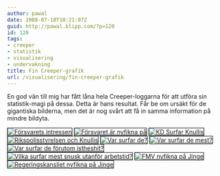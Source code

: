 ```yaml
---
author: pawal
date: 2008-07-10T10:21:07Z
guid: http://pawal.blipp.com/?p=120
id: 120
tags:
- creeper
- statistik
- visualisering
- undervakning
title: Fin Creeper-grafik
url: /visualisering/fin-creeper-grafik
---
```


En god vän till mig har fått låna hela Creeper-loggarna för att utföra
sin statistik-magi på dessa. Detta är hans resultat. Får be om ursäkt
för de gigantiska bilderna, men det är nog svårt att få in samma
information på mindre bildyta.

<a title="Försvarets intressen" href="https://blipp.com/misc/creeper/F%c3%b6rsvarets%20intressen%20-%20istheshit.png"><img style="border: 1px solid black;" src="https://blipp.com/misc/creeper/thumbs/F%c3%b6rsvarets%20intressen%20-%20istheshit.png" alt="Försvarets intressen" alt="Försvarets intressen" /></a> <a title="Försvaret är nyfikna på" href="https://blipp.com/misc/creeper/FRA%20%c3%a4r%20nyfikna%20p%c3%a5.png"><img style="border: 1px solid black;" src="https://blipp.com/misc/creeper/thumbs/FRA%20%c3%a4r%20nyfikna%20p%c3%a5.png" alt="Försvaret är nyfikna på" /></a> <a title="KD Surfar Knullis" href="https://blipp.com/misc/creeper/KD%20Knullis.png"><img style="border: 1px solid black;" src="https://blipp.com/misc/creeper/thumbs/KD%20Knullis.png" alt="KD Surfar Knullis" /></a> <a title="Rikspolisstyrelsen och Knullis" href="https://blipp.com/misc/creeper/Rikspolisstyrelsen%20Knullis.png"><img style="border: 1px solid black;" src="https://blipp.com/misc/creeper/thumbs/Rikspolisstyrelsen%20Knullis.png" alt="Rikspolisstyrelsen och Knullis" /></a> <a title="Var surfar de?" href="https://blipp.com/misc/creeper/Var%20surfar%20de.png"><img style="border: 1px solid black;" src="https://blipp.com/misc/creeper/thumbs/Var%20surfar%20de.png" alt="Var surfar de?" /></a> <a title="Var surfar de mest?" href="https://blipp.com/misc/creeper/Vilka%20surfar%20mest.png"><img style="border: 1px solid black;" src="https://blipp.com/misc/creeper/thumbs/Vilka%20surfar%20mest.png" alt="Var surfar de mest?" /></a> <a title="Var surfar de förutom istheshit?" href="https://blipp.com/misc/creeper/Var%20surfar%20de%20f%c3%b6rutom%20istheshit.png"><img style="border: 1px solid black;" src="https://blipp.com/misc/creeper/thumbs/Var%20surfar%20de%20f%c3%b6rutom%20istheshit.png" alt="Var surfar de förutom istheshit?" /></a> <a title="Vilka surfar mest snusk utanför arbetstid?" href="https://blipp.com/misc/creeper/Vilka%20surfar%20mest%20snusk%20utanf%c3%b6r%20arbetstid.png"><img style="border: 1px solid black;" src="https://blipp.com/misc/creeper/thumbs/Vilka%20surfar%20mest%20snusk%20utanf%c3%b6r%20arbetstid.png" alt="Vilka surfar mest snusk utanför arbetstid?" /></a> <a title="FMV nyfikna på Jinge" href="https://blipp.com/misc/creeper/Nyfiken%20p%c3%a5%20Jinge%20FMV.png"><img style="border: 1px solid black;" src="https://blipp.com/misc/creeper/thumbs/Nyfiken%20p%c3%a5%20Jinge%20FMV.png" alt="FMV nyfikna på Jinge" /></a> <a title="Regeringskansliet nyfikna på Jinge" href="https://blipp.com/misc/creeper/Nyfiken%20p%c3%a5%20Jinge%20Regeringskansliet.png"><img style="border: 1px solid black;" src="https://blipp.com/misc/creeper/thumbs/Nyfiken%20p%c3%a5%20Jinge%20Regeringskansliet.png" alt="Regeringskansliet nyfikna på Jinge" /></a>